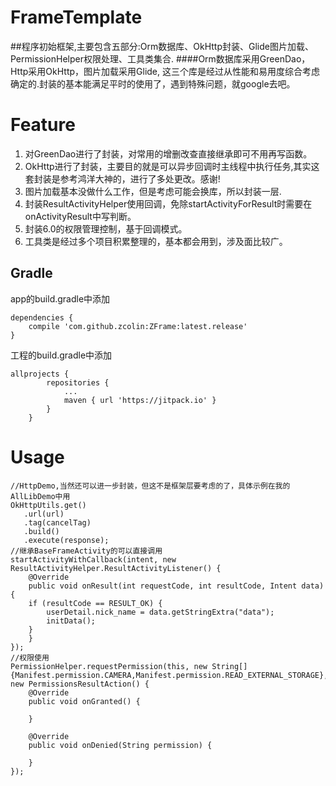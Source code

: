 # FrameTemplate
##程序初始框架,主要包含五部分:Orm数据库、OkHttp封装、Glide图片加载、PermissionHelper权限处理、工具类集合.
####Orm数据库采用GreenDao，Http采用OkHttp，图片加载采用Glide, 这三个库是经过从性能和易用度综合考虑确定的.封装的基本能满足平时的使用了，遇到特殊问题，就google去吧。


Feature
=
1. 对GreenDao进行了封装，对常用的增删改查直接继承即可不用再写函数。
1. OkHttp进行了封装，主要目的就是可以异步回调时主线程中执行任务,其实这套封装是参考鸿洋大神的，进行了多处更改。感谢!
2. 图片加载基本没做什么工作，但是考虑可能会换库，所以封装一层.
1. 封装ResultActivityHelper使用回调，免除startActivityForResult时需要在onActivityResult中写判断。
1. 封装6.0的权限管理控制，基于回调模式。
1. 工具类是经过多个项目积累整理的，基本都会用到，涉及面比较广。


## Gradle
app的build.gradle中添加
```
dependencies {
    compile 'com.github.zcolin:ZFrame:latest.release'
}
```
工程的build.gradle中添加
```
allprojects {
		repositories {
			...
			maven { url 'https://jitpack.io' }
		}
	}
```

Usage
=
```
//HttpDemo,当然还可以进一步封装，但这不是框架层要考虑的了，具体示例在我的AllLibDemo中用
OkHttpUtils.get()
   .url(url)
   .tag(cancelTag)
   .build()
   .execute(response);
//继承BaseFrameActivity的可以直接调用    
startActivityWithCallback(intent, new ResultActivityHelper.ResultActivityListener() {
    @Override
    public void onResult(int requestCode, int resultCode, Intent data) {
	if (resultCode == RESULT_OK) {
	    userDetail.nick_name = data.getStringExtra("data");
	    initData();
	}
    }
});   
//权限使用
PermissionHelper.requestPermission(this, new String[]{Manifest.permission.CAMERA,Manifest.permission.READ_EXTERNAL_STORAGE}, new PermissionsResultAction() {
    @Override
    public void onGranted() {

    }

    @Override
    public void onDenied(String permission) {

    }
});

```
